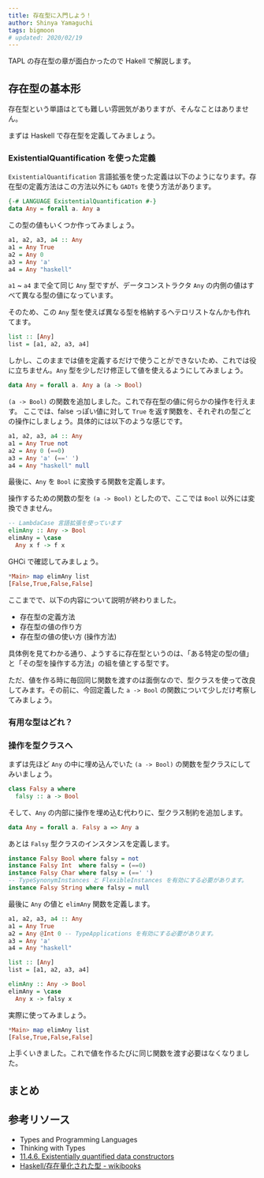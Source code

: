 ```yaml
---
title: 存在型に入門しよう！
author: Shinya Yamaguchi
tags: bigmoon
# updated: 2020/02/19
---
```


TAPL の存在型の章が面白かったので Hakell で解説します。

<!--more-->

## 存在型の基本形

存在型という単語はとても難しい雰囲気がありますが、そんなことはありません。

まずは Haskell で存在型を定義してみましょう。

### ExistentialQuantification を使った定義

`ExistentialQuantification` 言語拡張を使った定義は以下のようになります。存在型の定義方法はこの方法以外にも `GADTs` を使う方法があります。

```haskell
{-# LANGUAGE ExistentialQuantification #-}
data Any = forall a. Any a
```

この型の値もいくつか作ってみましょう。

```hs
a1, a2, a3, a4 :: Any
a1 = Any True
a2 = Any 0
a3 = Any 'a'
a4 = Any "haskell"
```

`a1` ~ `a4` まで全て同じ `Any` 型ですが、データコンストラクタ `Any` の内側の値はすべて異なる型の値になっています。

そのため、この `Any` 型を使えば異なる型を格納するヘテロリストなんかも作れてます。

```hs
list :: [Any]
list = [a1, a2, a3, a4]
```

しかし、このままでは値を定義するだけで使うことができないため、これでは役に立ちません。`Any` 型を少しだけ修正して値を使えるようにしてみましょう。

```hs
data Any = forall a. Any a (a -> Bool)
```

`(a -> Bool)` の関数を追加しました。これで存在型の値に何らかの操作を行えます。
ここでは、false っぽい値に対して `True` を返す関数を、それぞれの型ごとの操作にしましょう。具体的には以下のような感じです。

```hs
a1, a2, a3, a4 :: Any
a1 = Any True not
a2 = Any 0 (==0)
a3 = Any 'a' (==' ')
a4 = Any "haskell" null
```

最後に、`Any` を `Bool` に変換する関数を定義します。

操作するための関数の型を `(a -> Bool)` としたので、ここでは `Bool` 以外には変換できません。

```hs
-- LambdaCase 言語拡張を使っています
elimAny :: Any -> Bool
elimAny = \case
  Any x f -> f x
```

GHCi で確認してみましょう。

```hs
*Main> map elimAny list 
[False,True,False,False]
```

ここまでで、以下の内容について説明が終わりました。

- 存在型の定義方法
- 存在型の値の作り方
- 存在型の値の使い方 (操作方法)

具体例を見てわかる通り、ようするに存在型というのは、「ある特定の型の値」と「その型を操作する方法」の組を値とする型です。

ただ、値を作る時に毎回同じ関数を渡すのは面倒なので、型クラスを使って改良してみます。その前に、今回定義した `a -> Bool` の関数について少しだけ考察してみましょう。

### 有用な型はどれ？



### 操作を型クラスへ

まずは先ほど `Any` の中に埋め込んでいた `(a -> Bool)` の関数を型クラスにしてみいましょう。

```hs
class Falsy a where
  falsy :: a -> Bool
```

そして、`Any` の内部に操作を埋め込む代わりに、型クラス制約を追加します。

```hs
data Any = forall a. Falsy a => Any a
```

あとは `Falsy` 型クラスのインスタンスを定義します。

```hs
instance Falsy Bool where falsy = not
instance Falsy Int  where falsy = (==0)
instance Falsy Char where falsy = (==' ')
-- TypeSynonymInstances と FlexibleInstances を有効にする必要があります。
instance Falsy String where falsy = null
```

最後に `Any` の値と `elimAny` 関数を定義します。

```hs
a1, a2, a3, a4 :: Any
a1 = Any True
a2 = Any @Int 0 -- TypeApplications を有効にする必要があります。
a3 = Any 'a'
a4 = Any "haskell"

list :: [Any]
list = [a1, a2, a3, a4]

elimAny :: Any -> Bool
elimAny = \case
  Any x -> falsy x
```

実際に使ってみましょう。

```hs
*Main> map elimAny list
[False,True,False,False]
```

上手くいきました。これで値を作るたびに同じ関数を渡す必要はなくなりました。

## まとめ

## 参考リソース

- Types and Programming Languages
- Thinking with Types
- [11.4.6. Existentially quantified data constructors][link-1]
- [Haskell/存在量化された型 - wikibooks][link-2]

[link-1]: https://downloads.haskell.org/~ghc/latest/docs/html/users_guide/glasgow_exts.html#extension-ExistentialQuantification
[link-2]: https://ja.wikibooks.org/wiki/Haskell/%E5%AD%98%E5%9C%A8%E9%87%8F%E5%8C%96%E3%81%95%E3%82%8C%E3%81%9F%E5%9E%8B